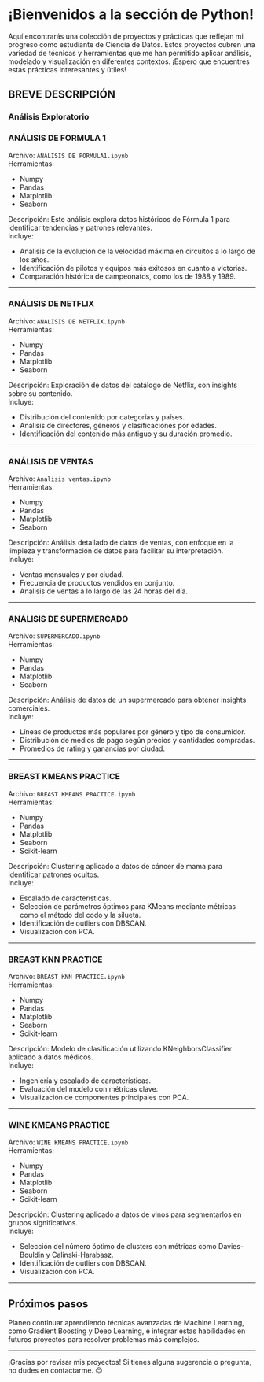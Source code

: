 # ¡Bienvenidos a la sección de Python!
Aquí encontrarás una colección de proyectos y prácticas que reflejan mi progreso como estudiante de Ciencia de Datos. Estos proyectos cubren una variedad de técnicas y herramientas que me han permitido aplicar análisis, modelado y visualización en diferentes contextos. ¡Espero que encuentres estas prácticas interesantes y útiles!

## BREVE DESCRIPCIÓN

### Análisis Exploratorio

### **ANÁLISIS DE FORMULA 1**  
Archivo: `ANALISIS DE FORMULA1.ipynb`  
Herramientas:
- Numpy
- Pandas
- Matplotlib
- Seaborn

Descripción:
Este análisis explora datos históricos de Fórmula 1 para identificar tendencias y patrones relevantes.  
Incluye:
- Análisis de la evolución de la velocidad máxima en circuitos a lo largo de los años.
- Identificación de pilotos y equipos más exitosos en cuanto a victorias.
- Comparación histórica de campeonatos, como los de 1988 y 1989.

---

### **ANÁLISIS DE NETFLIX**  
Archivo: `ANALISIS DE NETFLIX.ipynb`  
Herramientas:
- Numpy
- Pandas
- Matplotlib
- Seaborn

Descripción:
Exploración de datos del catálogo de Netflix, con insights sobre su contenido.  
Incluye:
- Distribución del contenido por categorías y países.
- Análisis de directores, géneros y clasificaciones por edades.
- Identificación del contenido más antiguo y su duración promedio.

---

### **ANÁLISIS DE VENTAS**  
Archivo: `Analisis ventas.ipynb`  
Herramientas:
- Numpy
- Pandas
- Matplotlib
- Seaborn

Descripción:
Análisis detallado de datos de ventas, con enfoque en la limpieza y transformación de datos para facilitar su interpretación.  
Incluye:
- Ventas mensuales y por ciudad.
- Frecuencia de productos vendidos en conjunto.
- Análisis de ventas a lo largo de las 24 horas del día.

---

### **ANÁLISIS DE SUPERMERCADO**  
Archivo: `SUPERMERCADO.ipynb`  
Herramientas:
- Numpy
- Pandas
- Matplotlib
- Seaborn

Descripción:
Análisis de datos de un supermercado para obtener insights comerciales.  
Incluye:
- Líneas de productos más populares por género y tipo de consumidor.
- Distribución de medios de pago según precios y cantidades compradas.
- Promedios de rating y ganancias por ciudad.

---

### **BREAST KMEANS PRACTICE**  
Archivo: `BREAST KMEANS PRACTICE.ipynb`  
Herramientas:
- Numpy
- Pandas
- Matplotlib
- Seaborn
- Scikit-learn

Descripción:
Clustering aplicado a datos de cáncer de mama para identificar patrones ocultos.  
Incluye:
- Escalado de características.
- Selección de parámetros óptimos para KMeans mediante métricas como el método del codo y la silueta.
- Identificación de outliers con DBSCAN.
- Visualización con PCA.

---

### **BREAST KNN PRACTICE**  
Archivo: `BREAST KNN PRACTICE.ipynb`  
Herramientas:
- Numpy
- Pandas
- Matplotlib
- Seaborn
- Scikit-learn

Descripción:
Modelo de clasificación utilizando KNeighborsClassifier aplicado a datos médicos.  
Incluye:
- Ingeniería y escalado de características.
- Evaluación del modelo con métricas clave.
- Visualización de componentes principales con PCA.

---

### **WINE KMEANS PRACTICE**  
Archivo: `WINE KMEANS PRACTICE.ipynb`  
Herramientas:
- Numpy
- Pandas
- Matplotlib
- Seaborn
- Scikit-learn

Descripción:
Clustering aplicado a datos de vinos para segmentarlos en grupos significativos.  
Incluye:
- Selección del número óptimo de clusters con métricas como Davies-Bouldin y Calinski-Harabasz.
- Identificación de outliers con DBSCAN.
- Visualización con PCA.

---

## Próximos pasos
Planeo continuar aprendiendo técnicas avanzadas de Machine Learning, como Gradient Boosting y Deep Learning, e integrar estas habilidades en futuros proyectos para resolver problemas más complejos.

---

¡Gracias por revisar mis proyectos! Si tienes alguna sugerencia o pregunta, no dudes en contactarme. 😊
